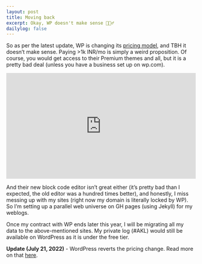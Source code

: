 ```yaml
---
layout: post
title: Moving back
excerpt: Okay, WP doesn't make sense 🤦🏽‍♂️
dailylog: false
---
```


So as per the latest update, WP is changing its <a href="https://wordpress.com/support/plan-features/#word-press-com-pro" target="_blank">pricing model</a>, and TBH it doesn’t make sense. Paying >1k INR/mo is simply a weird proposition. Of course, you would get access to their Premium themes and all, but it is a pretty bad deal (unless you have a business set up on wp.com).

<div style="width:100%;height:0;padding-bottom:56%;position:relative;"><iframe src="https://giphy.com/embed/STrPtKSTKAALim3TZQ" width="100%" height="100%" style="position:absolute" frameBorder="0" class="giphy-embed" allowFullScreen></iframe></div><p></p>

And their new block code editor isn’t great either (it’s pretty bad than I expected, the old editor was a hundred times better), and honestly, I miss messing up with my sites (right now my domain is literally locked by WP). So I’m setting up a parallel web universe on GH pages (using Jekyll) for my weblogs.

Once my contract with WP ends later this year, I will be migrating all my data to the above-mentioned sites. My private log (#AKL) would still be available on WordPress as it is under the free tier.

**Update (July 21, 2022)** - WordPress reverts the pricing change. Read more on that <a target="_blank" href="https://wordpress.com/blog/2022/07/21/changes-to-our-pricing-plans/">here</a>.